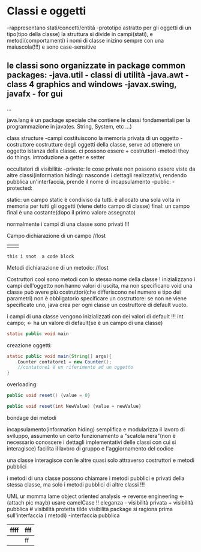 # Classi e oggetti
-rappresentano stati/concetti/entità
-prototipo astratto per gli oggetti di un tipo(tipo della classe)
	la struttura si divide in campi(stati), e metodi(comportamenti)
i nomi di classe inizino sempre con una maiuscola(!!!) e sono case-sensitive

le classi sono organizzate in package
common packages:
-java.util - classi di utilità
-java.awt - class 4 graphics and windows
-javax.swing, javafx - for gui
---


...

java.lang è un package speciale che contiene le classi fondamentali per la programmazione in java(es. String, System, etc ...)
 
class structure
-campi
	costituiscono la memoria privata di un oggetto
-costruttore
	costrutture degli oggetti della classe, serve ad ottenere un oggetto istanza della classe. ci possono essere + costruttori
-metodi
	they do things. introduzione a getter e setter

occultatori di visibilità:
-private: 
	le cose private non possono essere viste da altre classi(information hiding):
	nasconde i dettagli realizzativi, rendendo pubblica un'interfaccia, prende il nome di incapsulamento
-public:
-protected:

static: un campo static è condiviso da tutti.  è allocato una sola volta in memoria per tutti gli oggetti (viene detto campo di classe)
final: un campo final è una costante(dopo il primo valore assegnato)

normalmente i campi di una classe sono privati !!! 

Campo
dichiarazione di un campo
//lost

|     |     |
| --- | --- |
|     |     |

	this i snot  a code block
Metodi
dichiarazione di un metodo:
//lost

Costruttori
cool 
sono metodi con lo stesso nome della classe !
inizializzano i campi dell'oggetto
non hanno valori di uscita, ma non specificano void
una classe può avere più costruttori(che differiscono nel numero e tipo dei parametri)
non è obbligatorio specificare un costruttore: se non ne viene specificato uno, java crea per ogni classe un costruttore di default vuoto.

i campi di una classe vengono inizializzati con dei valori di default !!!
int campo; <- ha un valore di default(se è un campo di una classe)
```java
static public void main

```
creazione oggetti:
```java
static public void main(String[] args){
	Counter contatore1 = new Counter();
	//contatore1 è un riferimento ad un oggetto
}
```

overloading:
```java
public void reset() {value = 0}

public void reset(int NewValue) {value = newValue}
```
 bondage dei metodi

incapsulamento(information hiding)
semplifica e modularizza il lavoro di sviluppo, assumento un certo funzionamento a "scatola nera"(non è necessario conoscere i dettagli implementativi delle classi con cui si interagisce)
facilita il lavoro di gruppo e l'aggiornamento del codice

una classe interagisce con le altre quasi solo attraverso costruttori e metodi pubblici

i metodi di una classe possono chiamare i metodi pubblici e privati della stessa classe, ma solo i metodi pubblici di altre classi !!!

UML ur momma lame
object oriented analysis ->
reverse engineering <-
(attach pic mayb)
usare camelCase !! eleganza
	- visibilità privata
	+ visibilità pubblica
	# visibilità protetta 
	tilde visibilità package
si ragiona prima sull'interfaccia ( metodi)
-interfaccia pubblica


| ffff | fff |
| ---- | --- |
|      | ff  |
